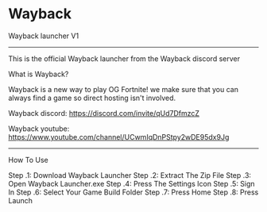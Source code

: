 # Wayback
Wayback launcher V1

-------------------------------------------------------------------------------------------------------------------------------------------------

This is the official Wayback launcher from the Wayback discord server

What is Wayback?

Wayback is a new way to play OG Fortnite! we make sure that you can always find a game so direct hosting isn't involved.

Wayback discord: https://discord.com/invite/qUd7DfmzcZ

Wayback youtube: https://www.youtube.com/channel/UCwmIqDnPStpy2wDE95dx9Jg

-------------------------------------------------------------------------------------------------------------------------------------------------

How To Use

Step .1: Download Wayback Launcher 
Step .2: Extract The Zip File
Step .3: Open Wayback Launcher.exe
Step .4: Press The Settings Icon
Step .5: Sign In
Step .6: Select Your Game Build Folder
Step .7: Press Home 
Step .8: Press Launch
